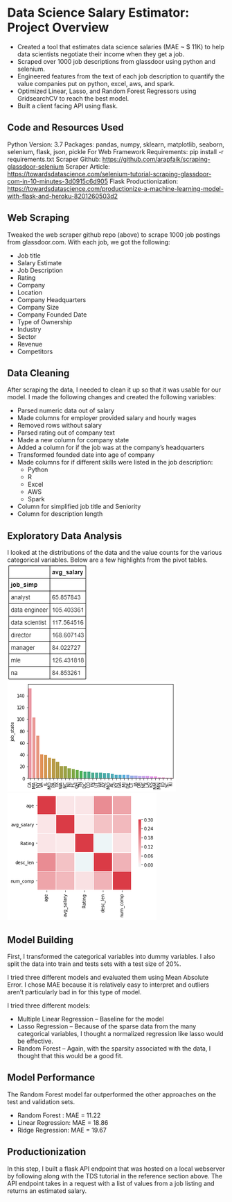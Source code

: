 # Data Science Salary Estimator: Project Overview
* Created a tool that estimates data science salaries (MAE ~ $ 11K) to help data scientists negotiate their income when they get a job.
* Scraped over 1000 job descriptions from glassdoor using python and selenium.
* Engineered features from the text of each job description to quantify the value companies put on python, excel, aws, and spark.
* Optimized Linear, Lasso, and Random Forest Regressors using GridsearchCV to reach the best model.
* Built a client facing API using flask.

## Code and Resources Used
 Python Version: 3.7
 Packages: pandas, numpy, sklearn, matplotlib, seaborn, selenium, flask, json, pickle
 For Web Framework Requirements: pip install -r requirements.txt
 Scraper Github: https://github.com/arapfaik/scraping-glassdoor-selenium
 Scraper Article: https://towardsdatascience.com/selenium-tutorial-scraping-glassdoor-com-in-10-minutes-3d0915c6d905
 Flask Productionization: https://towardsdatascience.com/productionize-a-machine-learning-model-with-flask-and-heroku-8201260503d2

## Web Scraping
Tweaked the web scraper github repo (above) to scrape 1000 job postings from glassdoor.com. With each job, we got the following:
   * Job title
   * Salary Estimate
   * Job Description
   * Rating
   * Company
   * Location
   * Company Headquarters
   * Company Size
   * Company Founded Date
   * Type of Ownership
   * Industry
   * Sector
   * Revenue
   * Competitors
   
## Data Cleaning
After scraping the data, I needed to clean it up so that it was usable for our model. I made the following changes and created the following variables:
   * Parsed numeric data out of salary
   * Made columns for employer provided salary and hourly wages
   * Removed rows without salary
   * Parsed rating out of company text
   * Made a new column for company state
   * Added a column for if the job was at the company’s headquarters
   * Transformed founded date into age of company
   * Made columns for if different skills were listed in the job description:
       - Python
       - R
       - Excel
       - AWS
       - Spark
   * Column for simplified job title and Seniority
   * Column for description length
   
## Exploratory Data Analysis
I looked at the distributions of the data and the value counts for the various categorical variables. Below are a few highlights from the pivot tables.
   ![alt text](https://github.com/Akash-U/ds_salary_proj/blob/master/salary_by_job_title.PNG "Salary by position")
   ![alt text](https://github.com/Akash-U/ds_salary_proj/blob/master/positions_by_state.png "Job Opportunities by State")
   ![alt text](https://github.com/Akash-U/ds_salary_proj/blob/master/correlation_visual.png "Correlations")
   
## Model Building
First, I transformed the categorical variables into dummy variables. I also split the data into train and tests sets with a test size of 20%.

I tried three different models and evaluated them using Mean Absolute Error. I chose MAE because it is relatively easy to interpret and outliers aren’t particularly bad in for this type of model.

I tried three different models:
   * Multiple Linear Regression – Baseline for the model
   * Lasso Regression – Because of the sparse data from the many categorical variables, I thought a normalized regression like lasso would be effective.
   * Random Forest – Again, with the sparsity associated with the data, I thought that this would be a good fit.
   
## Model Performance
The Random Forest model far outperformed the other approaches on the test and validation sets.
   * Random Forest : MAE = 11.22
   * Linear Regression: MAE = 18.86
   * Ridge Regression: MAE = 19.67
   
## Productionization
In this step, I built a flask API endpoint that was hosted on a local webserver by following along with the TDS tutorial in the reference section above. The API endpoint takes in a request with a list of values from a job listing and returns an estimated salary.
   
   

